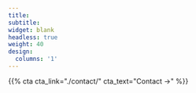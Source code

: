 ```yaml
---
title:
subtitle:
widget: blank
headless: true
weight: 40
design:
  columns: '1'
---
```


{{% cta cta_link="./contact/" cta_text="Contact →" %}}
